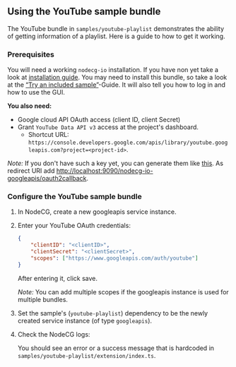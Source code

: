 ## Using the YouTube sample bundle

The YouTube bundle in `samples/youtube-playlist` demonstrates the ability of
getting information of a playlist. Here is a guide to how to get it working.

### Prerequisites

You will need a working `nodecg-io` installation. If you have non yet take a
look at [installation guide](../getting_started/install.md). You may need to
install this bundle, so take a look at the
[“Try an included sample”](../getting_started/try_example_bundle.md)-Guide. It
will also tell you how to log in and how to use the GUI.

**You also need:**

-   Google cloud API OAuth access (client ID, client Secret)
-   Grant `YouTube Data API v3` access at the project's dashboard.
    -   Shortcut URL:
        `https://console.developers.google.com/apis/library/youtube.googleapis.com?project=<project-id>`.

_Note:_ If you don't have such a key yet, you can generate them like
[this](https://developers.google.com/identity/protocols/oauth2/web-server#creatingcred).
As redirect URI add <http://localhost:9090/nodecg-io-googleapis/oauth2callback>.

### Configure the YouTube sample bundle

1. In NodeCG, create a new googleapis service instance.

2. Enter your YouTube OAuth credentials:

    ```json
    {
        "clientID": "<clientID>",
        "clientSecret": "<clientSecret>",
        "scopes": ["https://www.googleapis.com/auth/youtube"]
    }
    ```

    After entering it, click save.

    _Note:_ You can add multiple scopes if the googleapis instance is used for
    multiple bundles.

3. Set the sample's (`youtube-playlist`) dependency to be the newly created
   service instance (of type `googleapis`).

4. Check the NodeCG logs:

    You should see an error or a success message that is hardcoded in
    `samples/youtube-playlist/extension/index.ts`.
